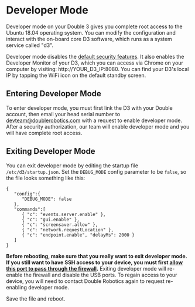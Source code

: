 # Developer Mode

Developer mode on your Double 3 gives you complete root access to the Ubuntu 18.04 operating system. You can modify the configuration and interact with the on-board core D3 software, which runs as a system service called "d3".

Developer mode disables the [default security features](Security.md). It also enables the Developer Monitor of your D3, which you can access via Chrome on your computer by visiting: http://YOUR_D3_IP:8080. You can find your D3's local IP by tapping the WiFi icon on the default standby screen.

## Entering Developer Mode

To enter developer mode, you must first link the D3 with your Double account, then email your head serial number to devteam@doublerobotics.com with a request to enable developer mode. After a security authorization, our team will enable developer mode and you will have complete root access.

## Exiting Developer Mode

You can exit developer mode by editing the startup file `/etc/d3/startup.json`. Set the `DEBUG_MODE` config parameter to be `false`, so the file looks something like this:

    {
       "config":{
          "DEBUG_MODE": false
       },
       "commands":[
          { "c": "events.server.enable" },
          { "c": "gui.enable" },
          { "c": "screensaver.allow" },
          { "c": "network.requestLocation" },
          { "c": "endpoint.enable", "delayMs": 2000 }
       ]
    }

**Before rebooting, make sure that you really want to exit developer mode. If you still want to have SSH access to your device, you must first [allow this port to pass through the firewall](Security.md).** Exiting developer mode will re-enable the firewall and disable the USB ports. To regain access to your device, you will need to contact Double Robotics again to request re-enabling developer mode.

Save the file and reboot.
